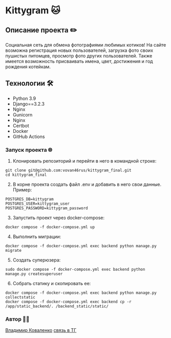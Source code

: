 # Kittygram 🐱

## Описание проекта ✏️

Социальная сеть для обмена фотографиями любимых котиков! На сайте возможна регистрация новых пользователей, загрузка фото своих пушистых питомцев, просмотр фото других пользователей. Также имеется возможность присваивать имена, цвет, достижения и год рождения котейкам.

## Технологии 🛠️

- Python 3.9
- Django==3.2.3
- Nginx
- Gunicorn
- Nginx
- Certbot
- Docker
- GitHub Actions

### Запуск проекта 🌐
1. Клонировать репозиторий и перейти в него в командной строке:
```
git clone git@github.com:vovan46rus/kittygram_final.git
cd kittygram_final
```
2. В корне проекта создать файл .env и добавить в него свои данные.
Пример:
```
POSTGRES_DB=kittygram
POSTGRES_USER=kittygram_user
POSTGRES_PASSWORD=kittygram_password
```
3. Запустить проект через docker-compose:
```
docker compose -f docker-compose.yml up
```
4. Выполнить миграции:
```
docker compose -f docker-compose.yml exec backend python manage.py migrate
```
5. Создать суперюзера:
```
sudo docker compose -f docker-compose.yml exec backend python manage.py createsuperuser
```
6. Собрать статику и скопировать ее:
```
docker compose -f docker-compose.yml exec backend python manage.py collectstatic
docker compose -f docker-compose.yml exec backend cp -r /app/static_backend/. /backend_static/static/
```
### Автор 👨‍💻
[Владимир Коваленко](https://github.com/vovan46rus)
[связь в ТГ](https://t.me/icq609258000)

